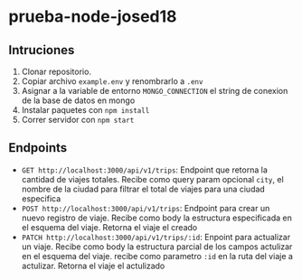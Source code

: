 # prueba-node-josed18

## Intruciones 

1. Clonar repositorio.
2. Copiar archivo `example.env` y renombrarlo a `.env`
3. Asignar a la variable de entorno `MONGO_CONNECTION` el string de conexion de la base de datos en mongo
4. Instalar paquetes con `npm install`
5. Correr servidor con `npm start`

## Endpoints

- `GET http://localhost:3000/api/v1/trips`: Endpoint que retorna la cantidad de viajes totales. Recibe como query param opcional `city`, el nombre de la ciudad para filtrar el total de viajes para una ciudad especifica
- `POST http://localhost:3000/api/v1/trips`: Endpoint para crear un nuevo registro de viaje. Recibe como body la estructura especificada en el esquema del viaje. Retorna el viaje el creado
- `PATCH http://localhost:3000/api/v1/trips/:id`: Enpoint para actualizar un viaje. Recibe como body la estructura parcial de los campos actulizar en el esquema del viaje. recibe como parametro `:id` en la ruta del viaje a actulizar.  Retorna el viaje el actulizado
